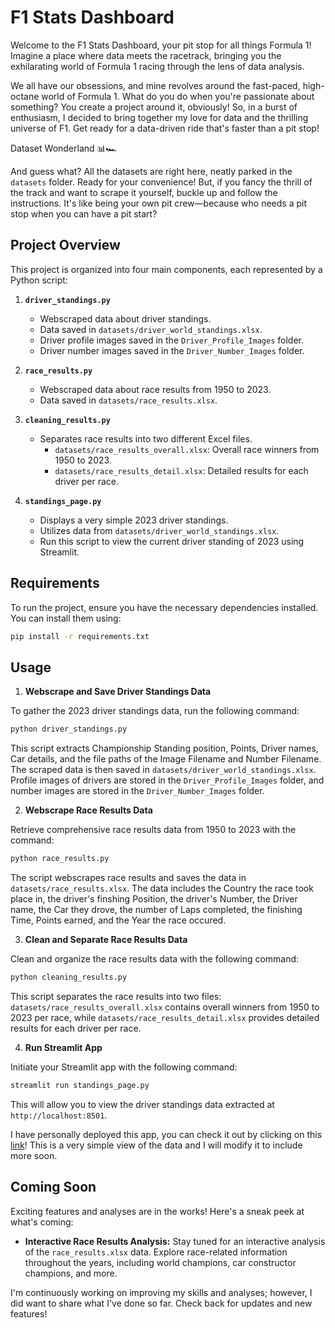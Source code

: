 # F1 Stats Dashboard

Welcome to the F1 Stats Dashboard, your pit stop for all things Formula 1! Imagine a place where data meets the racetrack, bringing you the exhilarating world of Formula 1 racing through the lens of data analysis.

We all have our obsessions, and mine revolves around the fast-paced, high-octane world of Formula 1. What do you do when you're passionate about something? You create a project around it, obviously! So, in a burst of enthusiasm, I decided to bring together my love for data and the thrilling universe of F1. Get ready for a data-driven ride that's faster than a pit stop!

Dataset Wonderland 📊🏎️

And guess what? All the datasets are right here, neatly parked in the `datasets` folder. Ready for your convenience! But, if you fancy the thrill of the track and want to scrape it yourself, buckle up and follow the instructions. It's like being your own pit crew—because who needs a pit stop when you can have a pit start?

## Project Overview

This project is organized into four main components, each represented by a Python script:

1. **`driver_standings.py`**
   - Webscraped data about driver standings.
   - Data saved in `datasets/driver_world_standings.xlsx`.
   - Driver profile images saved in the `Driver_Profile_Images` folder.
   - Driver number images saved in the `Driver_Number_Images` folder.

2. **`race_results.py`**
   - Webscraped data about race results from 1950 to 2023.
   - Data saved in `datasets/race_results.xlsx`.

3. **`cleaning_results.py`**
   - Separates race results into two different Excel files.
     - `datasets/race_results_overall.xlsx`: Overall race winners from 1950 to 2023.
     - `datasets/race_results_detail.xlsx`: Detailed results for each driver per race.

4. **`standings_page.py`**
   - Displays a very simple 2023 driver standings.
   - Utilizes data from `datasets/driver_world_standings.xlsx`.
   - Run this script to view the current driver standing of 2023 using Streamlit.

## Requirements

To run the project, ensure you have the necessary dependencies installed. You can install them using:

```bash
pip install -r requirements.txt
```


## Usage

1. **Webscrape and Save Driver Standings Data**
   
To gather the 2023 driver standings data, run the following command:
```bash
python driver_standings.py
```
This script extracts Championship Standing position, Points, Driver names, Car details, and the file paths of the Image Filename and Number Filename. The scraped data is then saved in `datasets/driver_world_standings.xlsx`. Profile images of drivers are stored in the `Driver_Profile_Images` folder, and number images are stored in the `Driver_Number_Images` folder.



2. **Webscrape Race Results Data**
   
Retrieve comprehensive race results data from 1950 to 2023 with the command:
```bash
python race_results.py
```
The script webscrapes race results and saves the data in `datasets/race_results.xlsx`. The data includes the Country the race took place in, the driver's finshing Position, the driver's Number, the Driver name, the Car they drove, the number of Laps completed, the finishing Time, Points earned, and the Year the race occured.


3. **Clean and Separate Race Results Data**

Clean and organize the race results data with the following command:
```bash
python cleaning_results.py
```
This script separates the race results into two files: `datasets/race_results_overall.xlsx` contains overall winners from 1950 to 2023 per race, while `datasets/race_results_detail.xlsx` provides detailed results for each driver per race.


4. **Run Streamlit App**

Initiate your Streamlit app with the following command:
```bash
streamlit run standings_page.py
```
This will allow you to view the driver standings data extracted at `http://localhost:8501`.

I have personally deployed this app, you can check it out by clicking on this [link](https://tamara-f1.streamlit.app/)!
This is a very simple view of the data and I will modify it to include more soon. 

## Coming Soon

Exciting features and analyses are in the works! Here's a sneak peek at what's coming:

- **Interactive Race Results Analysis:**
  Stay tuned for an interactive analysis of the `race_results.xlsx` data. Explore race-related information throughout the years, including world champions, car constructor champions, and more.

I'm continuously working on improving my skills and analyses; however, I did want to share what I've done so far. Check back for updates and new features!

